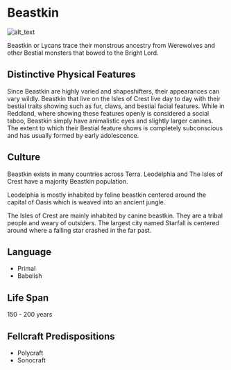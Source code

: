 # Beastkin

![alt_text](Beastkin.png)

Beastkin or Lycans trace their monstrous ancestry from Werewolves and other Bestial monsters that bowed to the Bright Lord.

## Distinctive Physical Features

Since Beastkin are highly varied and shapeshifters, their appearances can vary wildly. Beastkin that live on the Isles of Crest live day to day with their bestial traits showing such as fur, claws, and bestial facial features. While in Reddland, where showing these features openly is considered a social taboo, Beastkin simply have animalistic eyes and slightly larger canines. The extent to which their Bestial feature shows is completely subconscious and has usually formed by early adolescence.

## Culture

Beastkin exists in many countries across Terra. Leodelphia and The Isles of Crest have a majority Beastkin population.

Leodelphia is mostly inhabited by feline beastkin centered around the capital of Oasis which is weaved into an  ancient jungle.

The Isles of Crest are mainly inhabited by canine beastkin. They are a tribal people and weary of outsiders. The largest city named Starfall is centered around where a falling star crashed in the far past.

## Language

- Primal
- Babelish

## Life Span

150 - 200 years

## Fellcraft Predispositions

- Polycraft
- Sonocraft
